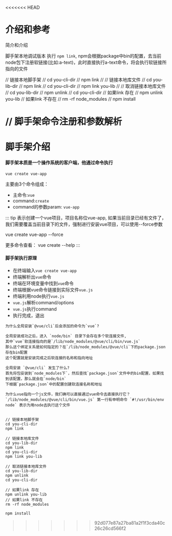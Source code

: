 <<<<<<< HEAD
# 介绍和参考
简介和介绍


脚手架本地调试版本
执行 `npm link`, npm会根据package中bin的配置，去当前node包下注册软链接(比如:a-text)，此时直接执行a-text命令，将会执行软链接所指向的文件


// 链接本地脚手架
// cd you-cli-dir
// npm link
//
// 链接本地库文件
// cd you-lib-dir
// npm link
// cd you-cli-dir
// npm link you-lib
//
// 取消链接本地库文件
// cd you-lib-dir
// npm unlink
// cd you-cli-dir
// 如果link 存在
// npm unlink you-lib
// 如果link 不存在
// rm -rf node_modules
// npm install

// 脚手架命令注册和参数解析
=======
# 脚手架介绍

#### 脚手架本质是一个操作系统的客户端，他通过命令执行

```sh
vue create vue-app
```
主要由3个命令组成：
* 主命令:`vue`
* command:`create`
* command的参数param: `vue-app`

::: tip
表示创建一个vue项目，项目名称位vue-app, 如果当前目录已经有文件了，我们需要覆盖当前目录下的文件，强制进行安装vue项目，可以使用--force参数

vue create vue-app --force

更多命令查看： vue create --help
:::

#### 脚手架执行原理
* 在终端输入`vue create vue-app`
* 终端解析出`vue`命令
* 终端在环境变量中找到`vue`命令
* 终端根据vue命令链接到实际文件`vue.js`
* 终端利用node执行`vue.js`
* `vue.js`解析command/options
* `vue.js`执行command
* 执行完成，退出


```shell
为什么全局安装`@vue/cli`后会添加的命令为`vue`?

全局安装成功之后，进入 `node/bin` 目录下会存在多个软连接文件,
其中`vue`软连接指向的是`/lib/node_modules/@vue/cli/bin/vue.js`
那么这个绑定关系是如何指定的？在`/lib/node_modules/@vue/cli`下的package.json存在bin配置
这个配置就是安装完成之后软连接的名称和指向地址

全局安装 `@vue/cli` 发生了什么?
首先将包安装到`node_modules下`，然后查找`package.json`文件中的bin配置，如果找到该配置，那么就会在`node/bin`
下根据`package.json`中的配置创建软连接名称和地址

为什么vue指向一个js文件，我们确可以直接通过vue命令去直接执行它？
`/lib/node_modules/@vue/cli/bin/vue.js` 第一行有申明命令 `#!/usr/bin/env node` 表示为用node去执行这个文件
```

```shell

// 链接本地脚手架
cd you-cli-dir
npm link

// 链接本地库文件
cd you-lib-dir
npm link
cd you-cli-dir
npm link you-lib

// 取消链接本地库文件
cd you-lib-dir
npm unlink
cd you-cli-dir

// 如果link 存在
npm unlink you-lib
// 如果link 不存在
rm -rf node_modules

npm install
```
>>>>>>> 92d077e87a27ba81a2f1f3cda40c26c26cd566f2
